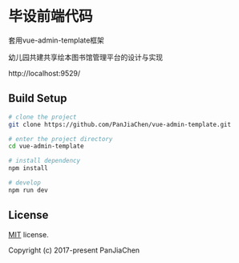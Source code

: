 # 毕设前端代码
套用vue-admin-template框架

幼儿园共建共享绘本图书馆管理平台的设计与实现


http://localhost:9529/


## Build Setup


```bash
# clone the project
git clone https://github.com/PanJiaChen/vue-admin-template.git

# enter the project directory
cd vue-admin-template

# install dependency
npm install

# develop
npm run dev
```


## License

[MIT](https://github.com/PanJiaChen/vue-admin-template/blob/master/LICENSE) license.

Copyright (c) 2017-present PanJiaChen

